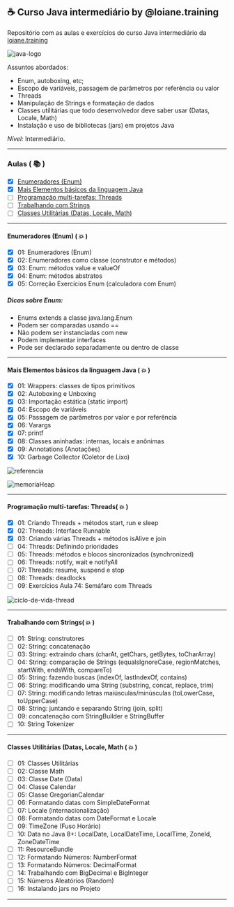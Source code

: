 ## ☕ Curso Java intermediário by @loiane.training
Repositório com as aulas e exercícios do curso Java intermediário da [loiane.training](https://loiane.training/curso/java-intermediario)

![java-logo](https://s2.glbimg.com/q-0B1SbZWYgxxnLwsf6dbXgivj4=/696x390/smart/filters:cover():strip_icc()/i.s3.glbimg.com/v1/AUTH_08fbf48bc0524877943fe86e43087e7a/internal_photos/bs/2021/P/f/y52r4ySZWLkJjEhKLhgw/2014-11-14-java-logo.jpg)

Assuntos abordados:

- Enum, autoboxing, etc;
- Escopo de variáveis, passagem de parâmetros por referência ou valor
- Threads
- Manipulação de Strings e formatação de dados
- Classes utilitárias que todo desenvolvedor deve saber usar (Datas, Locale, Math)
- Instalação e uso de bibliotecas (jars) em projetos Java

*Nível:* Intermediário.

***

### Aulas ( 📚 )

- [x] [Enumeradores (Enum)](#enumeradores)
- [x] [Mais Elementos básicos da linguagem Java](#elementos-basicos)
- [ ] [Programação multi-tarefas: Threads](#threads)
- [ ] [Trabalhando com Strings](#strings)
- [ ] [Classes Utilitárias (Datas, Locale, Math)](#classes-utilitarias)

***

<div id="enumeradores" />

#### Enumeradores (Enum) ( 💥 )

- [x] 01: Enumeradores (Enum)
- [x] 02: Enumeradores como classe (construtor e métodos)
- [x] 03: Enum: métodos value e valueOf
- [x] 04: Enum: métodos abstratos
- [x] 05: Correção Exercícios Enum (calculadora com Enum)

##### Dicas sobre Enum:

- Enums extends a classe java.lang.Enum
- Podem ser comparadas usando ==
- Não podem ser instanciadas com new
- Podem implementar interfaces
- Pode ser declarado separadamente ou dentro de classe

***

<div id="elementos-basicos" />

#### Mais Elementos básicos da linguagem Java ( 💥 )

- [x] 01: Wrappers: classes de tipos primitivos
- [x] 02: Autoboxing e Unboxing
- [x] 03: Importação estática (static import)
- [x] 04: Escopo de variáveis
- [x] 05: Passagem de parâmetros por valor e por referência
- [x] 06: Varargs
- [x] 07: printf
- [x] 08: Classes aninhadas: internas, locais e anônimas
- [x] 09: Annotations (Anotações)
- [x] 10: Garbage Collector (Coletor de Lixo)

![referencia](https://user-images.githubusercontent.com/34458509/151283280-d8dc0340-9734-4877-91a8-83bb49330fef.PNG)

![memoriaHeap](https://user-images.githubusercontent.com/34458509/152081447-75efa4d7-707f-4e84-b028-6b961e1b842c.png)

***

<div id="threads" />

#### Programação multi-tarefas: Threads( 💥 )

- [x] 01: Criando Threads + métodos start, run e sleep
- [x] 02: Threads: Interface Runnable
- [x] 03: Criando várias Threads + métodos isAlive e join
- [ ] 04: Threads: Definindo prioridades
- [ ] 05: Threads: métodos e blocos sincronizados (synchronized)
- [ ] 06: Threads: notify, wait e notifyAll
- [ ] 07: Threads: resume, suspend e stop
- [ ] 08: Threads: deadlocks
- [ ] 09: Exercícios Aula 74: Semáfaro com Threads

![ciclo-de-vida-thread](https://user-images.githubusercontent.com/34458509/152081374-53bd97a0-80dc-491d-88fc-5308712221f7.png)

***

<div id="strings" />

#### Trabalhando com Strings( 💥 )

- [ ] 01: String: construtores
- [ ] 02: String: concatenação
- [ ] 03: String: extraindo chars (charAt, getChars, getBytes, toCharArray)
- [ ] 04: String: comparação de Strings (equalsIgnoreCase, regionMatches, startWith, endsWith, compareTo)
- [ ] 05: String: fazendo buscas (indexOf, lastIndexOf, contains)
- [ ] 06: String: modificando uma String (substring, concat, replace, trim)
- [ ] 07: String: modificando letras maiúsculas/minúsculas (toLowerCase, toUpperCase)
- [ ] 08: String: juntando e separando String (join, split)
- [ ] 09: concatenação com StringBuilder e StringBuffer
- [ ] 10: String Tokenizer

***

<div id="classes-utilitarias" />

#### Classes Utilitárias (Datas, Locale, Math ( 💥 )

- [ ] 01: Classes Utilitárias
- [ ] 02: Classe Math
- [ ] 03: Classe Date (Data)
- [ ] 04: Classe Calendar
- [ ] 05: Classe GregorianCalendar
- [ ] 06: Formatando datas com SimpleDateFormat
- [ ] 07: Locale (internacionalização)
- [ ] 08: Formatando datas com DateFormat e Locale
- [ ] 09: TimeZone (Fuso Horário)
- [ ] 10: Data no Java 8+: LocalDate, LocalDateTime, LocalTime, ZoneId, ZoneDateTime
- [ ] 11: ResourceBundle
- [ ] 12: Formatando Números: NumberFormat
- [ ] 13: Formatando Números: DecimalFormat
- [ ] 14: Trabalhando com BigDecimal e BigInteger
- [ ] 15: Números Aleatórios (Random)
- [ ] 16: Instalando jars no Projeto

***


